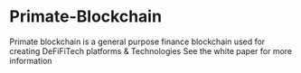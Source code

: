 # Primate-Blockchain
Primate blockchain is a general purpose finance blockchain used for creating DeFiFiTech platforms & Technologies
See the white paper for more information
